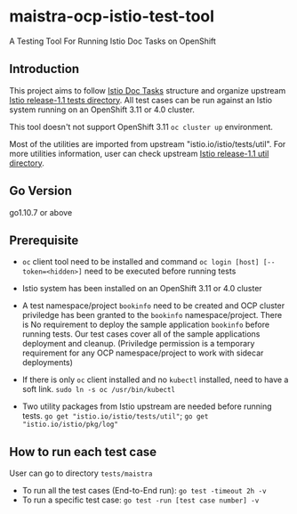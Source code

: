 # maistra-ocp-istio-test-tool
A Testing Tool For Running Istio Doc Tasks on OpenShift

Introduction
---------------------

This project aims to follow [Istio Doc Tasks](https://preliminary.istio.io/docs/tasks/) structure and organize upstream [Istio release-1.1 tests directory](https://github.com/istio/istio/tree/release-1.1/tests). All test cases can be run against an Istio system running on an OpenShift 3.11 or 4.0 cluster.

This tool doesn't not support OpenShift 3.11 `oc cluster up` environment.

Most of the utilities are imported from upstream "istio.io/istio/tests/util". For more utilities information, user can check upstream [Istio release-1.1 util directory](https://github.com/istio/istio/tree/release-1.1/tests/util).


Go Version
-----------------

go1.10.7 or above

Prerequisite
---------------------

* `oc` client tool need to be installed and command `oc login [host] [--token=<hidden>]` need to be executed before running tests

* Istio system has been installed on an OpenShift 3.11 or 4.0 cluster

* A test namespace/project `bookinfo` need to be created and OCP cluster priviledge has been granted to the `bookinfo` namespace/project. There is No requirement to deploy the sample application `bookinfo` before running tests. Our test cases cover all of the sample applications deployment and cleanup.
  (Priviledge permission is a temporary requirement for any OCP namespace/project to work with sidecar deployments)

* If there is only `oc` client installed and no `kubectl` installed,  need to have a soft link. `sudo ln -s oc /usr/bin/kubectl`

* Two utility packages from Istio upstream are needed before running tests. `go get "istio.io/istio/tests/util"`;  `go get "istio.io/istio/pkg/log"`


How to run each test case
-------------------------

User can go to directory `tests/maistra` 
- To run all the test cases (End-to-End run): `go test -timeout 2h -v`
- To run a specific test case: `go test -run [test case number] -v`